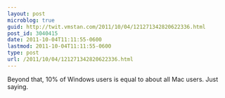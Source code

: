 ```yaml
---
layout: post
microblog: true
guid: http://twit.vmstan.com/2011/10/04/121271342820622336.html
post_id: 3040415
date: 2011-10-04T11:11:55-0600
lastmod: 2011-10-04T11:11:55-0600
type: post
url: /2011/10/04/121271342820622336.html
---
```

Beyond that, 10% of Windows users is equal to about all Mac users. Just saying.
